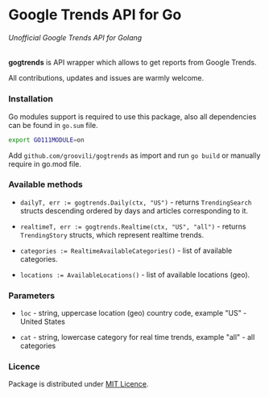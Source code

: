 # Google Trends API for Go

###### Unofficial Google Trends API for Golang

**gogtrends** is API wrapper which allows to get reports from Google Trends.

All contributions, updates and issues are warmly welcome.

### Installation 

Go modules support is required to use this package, also all dependencies can be found in `go.sum` file.

```bash 
export GO111MODULE=on
```

Add `github.com/groovili/gogtrends` as import and run `go build` or manually require in go.mod file.

### Available methods

* `dailyT, err := gogtrends.Daily(ctx, "US")` - returns `TrendingSearch` structs descending ordered by days and articles corresponding to it.

* `realtimeT, err := gogtrends.Realtime(ctx, "US", "all")` - returns `TrendingStory` structs, which represent realtime trends.

* `categories := RealtimeAvailableCategories()` - list of available categories.

* `locations := AvailableLocations()` - list of available locations (geo).

### Parameters 

* `loc` - string, uppercase location (geo) country code, example "US" - United States

* `cat` - string, lowercase category for real time trends, example "all" - all categories

### Licence
 
Package is distributed under [MIT Licence](https://opensource.org/licenses/MIT).